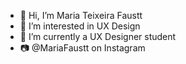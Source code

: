- 👋 Hi, I’m Maria Teixeira Faustt  
- 👀 I’m interested in UX Design       
- 🌱 I’m currently a UX Designer student  
- 📷 @MariaFaustt on Instagram 
      
<!---    
MariaLTN/MariaLTN is a ✨ special ✨ repository because its `README.md` (this file) appears on your GitHub profile.
You can click the Preview link to take a look at your changes.
--->
